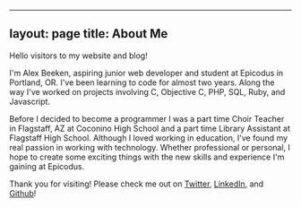----
layout: page
title: About Me
----

Hello visitors to my website and blog!

I'm Alex Beeken, aspiring junior web developer and student at Epicodus in Portland, OR. I've been learning to code for almost two years. Along the way I've worked on projects involving C, Objective C, PHP, SQL, Ruby, and Javascript.

Before I decided to become a programmer I was a part time Choir Teacher in Flagstaff, AZ at Coconino High School and a part time Library Assistant at Flagstaff High School. Although I loved working in education, I've found my real passion in working with technology.
Whether professional or personal, I hope to create some exciting things with the new skills and experience I'm gaining at Epicodus.

Thank you for visiting! Please check me out on
<a href="https://www.twitter.com/beekenalex">Twitter</a>,
<a href="https://www.linkedin.com/in/alexbeeken">LinkedIn</a>, and
<a href="https://github.com/alexbeeken">Github</a>!

